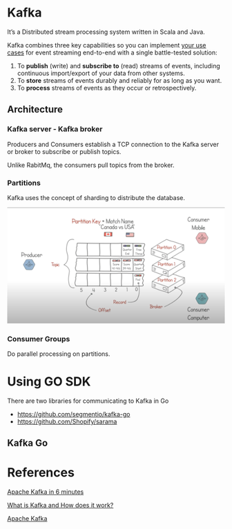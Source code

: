 # Kafka

It’s a Distributed stream processing system written in Scala and Java.

Kafka combines three key capabilities so you can implement [your use cases](https://kafka.apache.org/powered-by) for event streaming end-to-end with a single battle-tested solution:

1. To **publish** (write) and **subscribe to** (read) streams of events, including continuous import/export of your data from other systems.
2. To **store** streams of events durably and reliably for as long as you want.
3. To **process** streams of events as they occur or retrospectively.

## Architecture

### Kafka server - Kafka broker

Producers and Consumers establish a TCP connection to the Kafka server or broker to subscribe or publish topics. 

Unlike RabitMq, the consumers pull topics from the broker.

### Partitions

Kafka uses the concept of sharding to distribute the database.

![Untitled](Kafka/Untitled.png)

### Consumer Groups

Do parallel processing on partitions.

# Using GO SDK

There are two libraries for communicating to Kafka in Go

- https://github.com/segmentio/kafka-go
- https://github.com/Shopify/sarama

## Kafka Go

# References

[Apache Kafka in 6 minutes](https://www.youtube.com/watch?v=Ch5VhJzaoaI)

[What is Kafka and How does it work?](https://www.youtube.com/watch?v=LN_HcJVbySw)

[Apache Kafka](https://kafka.apache.org/intro)
